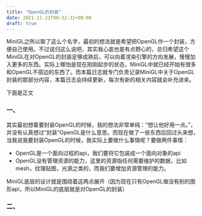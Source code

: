 ```yaml
---
title: "OpenGL的封装"
date: 2021-11-21T00:32:31+08:00
draft: true
---
```


MiniGL之所以取了这么个名字，最初的想法就是希望把OpenGL作一个封装，方便自己使用。不过说归这么说吧，其实我心底也是有点野心的，总归希望这个MiniGL在对OpenGL的封装足够成熟后，可以向着渲染引擎的方向发展，慢慢加入更多的东西。实际上哪怕是现在刚刚起步的状态，MiniGL中就已经开始有很多和OpenGL不搭边的东西了。而本篇日志就专门负责记录MiniGL中关于OpenGL封装的那部分内容，本篇日志会持续更新，每次有新的相关内容就会补充进来。

下面是正文

### 一、

其实最初想着要封装OpenGL的时候，我的想法非常单纯：“想让他好用一点。”，并没有认真想过“封装”OpenGL是什么意思。而现在做了一些东西后回过头来想，当我说我要封装OpenGL的时候，我实际上要做什么事情呢？要做两件事情：

- OpenGL是一个面向过程的api，我们要将它包装成一个面向对象的api
- OpenGL没有管理资源的能力，这里的资源指任何需要维护的数据，比如mesh，纹理贴图，光源之类的，而我们要增加资源管理的能力。

MiniGL底层的设计就是围绕着这两点展开（因为现在只有OpenGL做没有别的图形api，所以MiniGL的底层就是对OpenGL的封装）

### 二、

